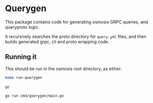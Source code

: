 # Querygen

This package contains code for generating osmosis GRPC queries, and queryproto logic.

It recursively searches the proto directory for `query.yml` files, and then builds generated grpc, cli and proto wrapping code.

## Running it

This should be run in the osmosis root directory, as either:

```bash
make run-querygen
```

or

```bash
go run cmd/querygen/main.go
```
